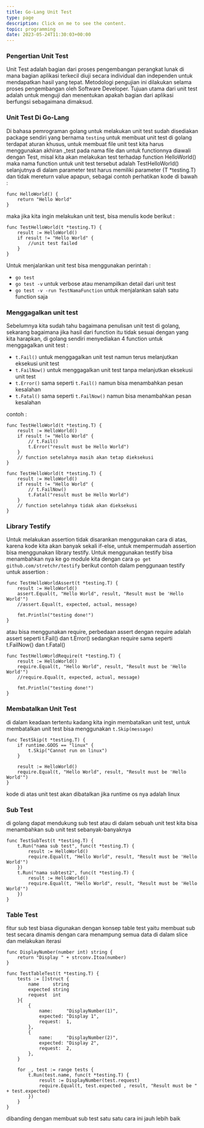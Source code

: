 ```yaml
---
title: Go-Lang Unit Test
type: page
description: Click on me to see the content.
topic: programming
date: 2023-05-24T11:30:03+00:00
---
```


### Pengertian Unit Test
Unit Test adalah bagian dari proses pengembangan perangkat lunak di mana bagian aplikasi terkecil diuji secara individual dan independen untuk mendapatkan hasil yang tepat. Metodologi pengujian ini dilakukan selama proses pengembangan oleh Software Developer. Tujuan utama dari unit test adalah untuk menguji dan menentukan apakah bagian dari aplikasi berfungsi sebagaimana dimaksud.

### Unit Test Di Go-Lang
Di bahasa pemrograman golang untuk melakukan unit test sudah disediakan package sendiri yang bernama `testing` untuk membuat unit test di golang terdapat aturan khusus, untuk membuat file unit test kita harus menggunakan akhiran _test pada nama file dan untuk functionnya diawali dengan Test, misal kita akan melakukan test terhadap function HelloWorld() maka nama function untuk unit test tersebut adalah TestHelloWorld() selanjutnya di dalam parameter test harus memiliki parameter (T *testing.T) dan tidak mereturn value apapun, sebagai contoh perhatikan kode di bawah : 

```
func HelloWorld() {
    return "Hello World"
}
```
maka jika kita ingin melakukan unit test, bisa menulis kode berikut : 
```
func TestHelloWorld(t *testing.T) {
    result := HelloWorld()
    if result != "Hello World" {
        //unit test failed
    }
}
```

Untuk menjalankan unit test bisa menggunakan perintah : 
- `go test`
- `go test -v` untuk verbose atau menampilkan detail dari unit test
- `go test -v -run TestNamaFunction` untuk menjalankan salah satu function saja

### Menggagalkan unit test
Sebelumnya kita sudah tahu bagaimana penulisan unit test di golang, sekarang bagaimana jika hasil dari function itu tidak sesuai dengan yang kita harapkan, di golang sendiri menyediakan 4 function untuk menggagalkan unit test : 
- `t.Fail()` untuk menggagalkan unit test namun terus melanjutkan eksekusi unit test
- `t.FailNow()` untuk menggagalkan unit test tanpa melanjutkan eksekusi unit test
- `t.Error()` sama seperti `t.Fail()` namun bisa menambahkan pesan kesalahan
- `t.Fatal()` sama seperti `t.FailNow()` namun bisa menambahkan pesan kesalahan

contoh :
```
func TestHelloWorld(t *testing.T) {
    result := HelloWorld()
    if result != "Hello World" {
        // t.Fail()
        t.Error("result must be Hello World")
    }
    // function setelahnya masih akan tetap dieksekusi
}
```
```
func TestHelloWorld(t *testing.T) {
    result := HelloWorld()
    if result != "Hello World" {
        // t.FailNow()
        t.Fatal("result must be Hello World")
    }
    // function setelahnya tidak akan dieksekusi
}
```

### Library Testify
Untuk melakukan assertion tidak disarankan menggunakan cara di atas, karena kode kita akan banyak sekali if-else, untuk mempermudah assertion bisa menggunakan library testify. Untuk menggunakan testify bisa menambahkan nya ke go module kita dengan cara `go get github.com/stretchr/testify` berikut contoh dalam penggunaan testify untuk assertion : 
```
func TestHelloWorldAssert(t *testing.T) {
    result := HelloWorld()
    assert.Equal(t, "Hello World", result, "Result must be 'Hello World'")
    //assert.Equal(t, expected, actual, message)

    fmt.Println("testing done!")
}
```
atau bisa menggunakan require, perbedaan assert dengan require adalah assert seperti t.Fail() dan t.Error() sedangkan require sama seperti t.FailNow() dan t.Fatal()
```
func TestHelloWorldRequire(t *testing.T) {
    result := HelloWorld()
    require.Equal(t, "Hello World", result, "Result must be 'Hello World'")
    //require.Equal(t, expected, actual, message)

    fmt.Println("testing done!")
}
```

### Membatalkan Unit Test
di dalam keadaan tertentu kadang kita ingin membatalkan unit test, untuk membatalkan unit test bisa menggunakan `t.Skip(message)`
```
func TestSkip(t *testing.T) {
    if runtime.GOOS == "linux" {
    	t.Skip("Cannot run on linux")
    }

    result := HelloWorld()
    require.Equal(t, "Hello World", result, "Result must be 'Hello World'")
}
```
kode di atas unit test akan dibatalkan jika runtime os nya adalah linux

### Sub Test
di golang dapat mendukung sub test atau di dalam sebuah unit test kita bisa menambahkan sub unit test sebanyak-banyaknya
```
func TestSubTest(t *testing.T) {
    t.Run("nama sub test", func(t *testing.T) {
    	result := HelloWorld()
    	require.Equal(t, "Hello World", result, "Result must be 'Hello World'")
    })
    t.Run("nama subtest2", func(t *testing.T) {
    	result := HelloWorld()
        require.Equal(t, "Hello World", result, "Result must be 'Hello World'")
    })
}
```

### Table Test
fitur sub test biasa digunakan dengan konsep table test yaitu membuat sub test secara dinamis dengan cara menampung semua data di dalam slice dan melakukan iterasi
```
func DisplayNumber(number int) string {
    return "Display " + strconv.Itoa(number)
}

func TestTableTest(t *testing.T) {
    tests := []struct {
    	name     string
    	expected string
    	request  int 
    }{
    	{
    	    name:     "DisplayNumber(1)",
    	    expected: "Display 1",
    	    request:  1,
    	},
    	{
    	    name:     "DisplayNumber(2)",
    	    expected: "Display 2",
    	    request:  2,
    	},
    }

    for _, test := range tests {
        t.Run(test.name, func(t *testing.T) {
    	    result := DisplayNumber(test.request)
    	    require.Equal(t, test.expected , result, "Result must be " + test.expected)
        })
    }
}
```
dibanding dengan membuat sub test satu satu cara ini jauh lebih baik
